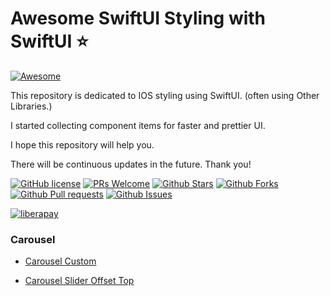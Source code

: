 # Awesome SwiftUI Styling with SwiftUI ⭐️

[![Awesome](https://cdn.rawgit.com/sindresorhus/awesome/d7305f38d29fed78fa85652e3a63e154dd8e8829/media/badge.svg)](https://github.com/Dev-JeromeBaek/awesome-swiftui-styling)

This repository is dedicated to IOS styling using SwiftUI. (often using Other Libraries.)

I started collecting component items for faster and prettier UI.

I hope this repository will help you.

There will be continuous updates in the future. Thank you!

[![GitHub license](https://img.shields.io/badge/license-MIT-blue.svg)](https://github.com/Dev-JeromeBaek/awesome-swiftui-styling/blob/master/LICENSE)
[![PRs Welcome](https://img.shields.io/badge/PRs-welcome-brightgreen.svg)](https://github.com/Dev-JeromeBaek/awesome-swiftui-styling/pulls)
[![Github Stars](https://img.shields.io/github/stars/Dev-JeromeBaek/awesome-swiftui-styling.svg?color=ff69b4)](https://github.com/Dev-JeromeBaek/awesome-swiftui-styling/stars)
[![Github Forks](https://img.shields.io/github/forks/Dev-JeromeBaek/awesome-swiftui-styling.svg?color=important)](https://github.com/Dev-JeromeBaek/awesome-swiftui-styling/forks)
[![Github Pull requests](https://img.shields.io/github/issues-pr/Dev-JeromeBaek/awesome-swiftui-styling.svg?color=blueviolet)](https://github.com/Dev-JeromeBaek/awesome-swiftui-styling/pulls)
[![Github Issues](https://img.shields.io/github/issues/Dev-JeromeBaek/awesome-swiftui-styling.svg?color=yellow)](https://github.com/Dev-JeromeBaek/awesome-swiftui-styling/issues)

<!--
[![Hits](https://hits.seeyoufarm.com/api/count/incr/badge.svg?url=https%3A%2F%2Fgithub.com%2FDev-Jeromebaek%2Fawesome-swiftui-styling&count_bg=%2379C83D&title_bg=%23555555&icon=tinder.svg&icon_color=%23EF652E&title=hits&edge_flat=false)](https://hits.seeyoufarm.com) -->

<!-- [![CII Best Practices](https://bestpractices.coreinfrastructure.org/projects/3424/badge)](https://bestpractices.coreinfrastructure.org/projects/3424) -->

[![liberapay](https://liberapay.com/assets/widgets/donate.svg)](https://liberapay.com/SeungYeob/donate)

<!-- [![opensollective](https://opencollective.com/awesome-swiftui-styling/tiers/sponsors.svg?avatarHeight=48)](https://opencollective.com/awesome-swiftui-styling) -->

### Carousel

- [Carousel Custom](https://github.com/Dev-JeromeBaek/awesome-swiftui-styling/tree/master/Carousel/Carousel_Custom)

- [Carousel Slider Offset Top](https://github.com/Dev-JeromeBaek/awesome-swiftui-styling/tree/master/Carousel/Carousel_Slider_Offset_Top)
